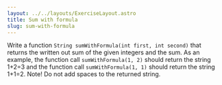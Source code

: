 ```yaml
---
layout: ../../layouts/ExerciseLayout.astro
title: Sum with formula
slug: sum-with-formula
---
```


Write a function `String sumWithFormula(int first, int second)` that returns the written out sum of the given integers and the sum. As an example, the function call `sumWithFormula(1, 2)` should return the string 1+2=3 and the function call `sumWithFormula(1, 1)` should return the string 1+1=2. Note! Do not add spaces to the returned string.
